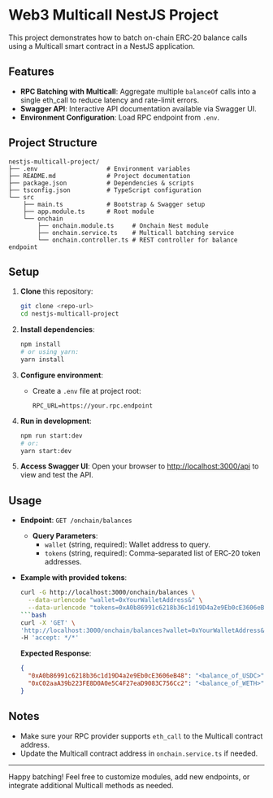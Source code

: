 # Web3 Multicall NestJS Project

This project demonstrates how to batch on-chain ERC‑20 balance calls using a Multicall smart contract in a NestJS application.

## Features
- **RPC Batching with Multicall**: Aggregate multiple `balanceOf` calls into a single eth_call to reduce latency and rate-limit errors.
- **Swagger API**: Interactive API documentation available via Swagger UI.
- **Environment Configuration**: Load RPC endpoint from `.env`.

## Project Structure
```
nestjs-multicall-project/
├── .env                   # Environment variables
├── README.md              # Project documentation
├── package.json           # Dependencies & scripts
├── tsconfig.json          # TypeScript configuration
└── src
    ├── main.ts            # Bootstrap & Swagger setup
    ├── app.module.ts      # Root module
    └── onchain
        ├── onchain.module.ts     # Onchain Nest module
        ├── onchain.service.ts    # Multicall batching service
        └── onchain.controller.ts # REST controller for balance endpoint
```

## Setup

1. **Clone** this repository:
   ```bash
   git clone <repo-url>
   cd nestjs-multicall-project
   ```

2. **Install dependencies**:
   ```bash
   npm install
   # or using yarn:
   yarn install
   ```

3. **Configure environment**:
   - Create a `.env` file at project root:
     ```text
     RPC_URL=https://your.rpc.endpoint
     ```

4. **Run in development**:
   ```bash
   npm run start:dev
   # or:
   yarn start:dev
   ```

5. **Access Swagger UI**:
   Open your browser to [http://localhost:3000/api](http://localhost:3000/api) to view and test the API.

## Usage

- **Endpoint**: `GET /onchain/balances`
  - **Query Parameters**:
    - `wallet` (string, required): Wallet address to query.
    - `tokens` (string, required): Comma-separated list of ERC‑20 token addresses.

- **Example with provided tokens**:
  ```bash
  curl -G http://localhost:3000/onchain/balances \
    --data-urlencode "wallet=0xYourWalletAddress&" \
    --data-urlencode "tokens=0xA0b86991c6218b36c1d19D4a2e9Eb0cE3606eB48%2C0xC02aaA39b223FE8D0A0e5C4F27eAD9083C756Cc2"
  ```bash
  curl -X 'GET' \
  'http://localhost:3000/onchain/balances?wallet=0xYourWalletAddress&&tokens=0xA0b86991c6218b36c1d19D4a2e9Eb0cE3606eB48%2C0xC02aaA39b223FE8D0A0e5C4F27eAD9083C756Cc2' \
  -H 'accept: */*'
  ```
  **Expected Response**:
  ```json
  {
    "0xA0b86991c6218b36c1d19D4a2e9Eb0cE3606eB48": "<balance_of_USDC>",
    "0xC02aaA39b223FE8D0A0e5C4F27eaD9083C756Cc2": "<balance_of_WETH>"
  }
  ```

## Notes
- Make sure your RPC provider supports `eth_call` to the Multicall contract address.
- Update the Multicall contract address in `onchain.service.ts` if needed.

---

Happy batching! Feel free to customize modules, add new endpoints, or integrate additional Multicall methods as needed.
